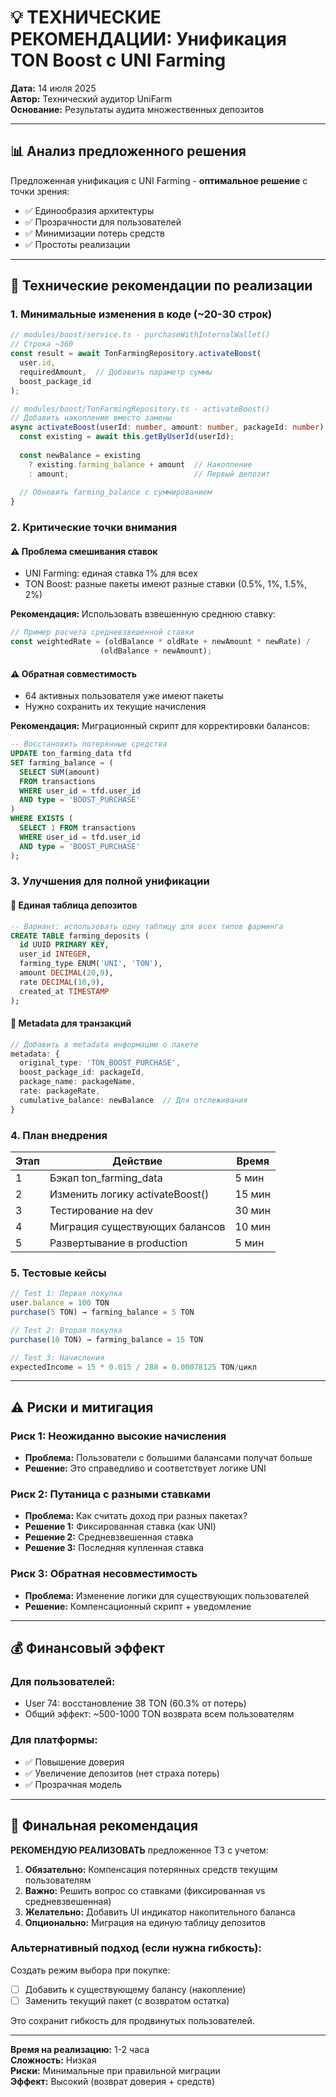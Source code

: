 # 💡 ТЕХНИЧЕСКИЕ РЕКОМЕНДАЦИИ: Унификация TON Boost с UNI Farming

**Дата:** 14 июля 2025  
**Автор:** Технический аудитор UniFarm  
**Основание:** Результаты аудита множественных депозитов  

---

## 📊 Анализ предложенного решения

Предложенная унификация с UNI Farming - **оптимальное решение** с точки зрения:
- ✅ Единообразия архитектуры
- ✅ Прозрачности для пользователей
- ✅ Минимизации потерь средств
- ✅ Простоты реализации

---

## 🔧 Технические рекомендации по реализации

### 1. **Минимальные изменения в коде** (~20-30 строк)

```typescript
// modules/boost/service.ts - purchaseWithInternalWallet()
// Строка ~360
const result = await TonFarmingRepository.activateBoost(
  user.id,
  requiredAmount,  // Добавить параметр суммы
  boost_package_id
);

// modules/boost/TonFarmingRepository.ts - activateBoost()
// Добавить накопление вместо замены
async activateBoost(userId: number, amount: number, packageId: number) {
  const existing = await this.getByUserId(userId);
  
  const newBalance = existing 
    ? existing.farming_balance + amount  // Накопление
    : amount;                            // Первый депозит
    
  // Обновить farming_balance с суммированием
}
```

### 2. **Критические точки внимания**

#### ⚠️ Проблема смешивания ставок
- UNI Farming: единая ставка 1% для всех
- TON Boost: разные пакеты имеют разные ставки (0.5%, 1%, 1.5%, 2%)

**Рекомендация:** Использовать взвешенную среднюю ставку:
```typescript
// Пример расчета средневзвешенной ставки
const weightedRate = (oldBalance * oldRate + newAmount * newRate) / 
                    (oldBalance + newAmount);
```

#### ⚠️ Обратная совместимость
- 64 активных пользователя уже имеют пакеты
- Нужно сохранить их текущие начисления

**Рекомендация:** Миграционный скрипт для корректировки балансов:
```sql
-- Восстановить потерянные средства
UPDATE ton_farming_data tfd
SET farming_balance = (
  SELECT SUM(amount) 
  FROM transactions 
  WHERE user_id = tfd.user_id 
  AND type = 'BOOST_PURCHASE'
)
WHERE EXISTS (
  SELECT 1 FROM transactions 
  WHERE user_id = tfd.user_id 
  AND type = 'BOOST_PURCHASE'
);
```

### 3. **Улучшения для полной унификации**

#### 📌 Единая таблица депозитов
```sql
-- Вариант: использовать одну таблицу для всех типов фарминга
CREATE TABLE farming_deposits (
  id UUID PRIMARY KEY,
  user_id INTEGER,
  farming_type ENUM('UNI', 'TON'),
  amount DECIMAL(20,9),
  rate DECIMAL(10,9),
  created_at TIMESTAMP
);
```

#### 📌 Metadata для транзакций
```typescript
// Добавить в metadata информацию о пакете
metadata: {
  original_type: 'TON_BOOST_PURCHASE',
  boost_package_id: packageId,
  package_name: packageName,
  rate: packageRate,
  cumulative_balance: newBalance  // Для отслеживания
}
```

### 4. **План внедрения**

| Этап | Действие | Время |
|------|----------|-------|
| 1 | Бэкап ton_farming_data | 5 мин |
| 2 | Изменить логику activateBoost() | 15 мин |
| 3 | Тестирование на dev | 30 мин |
| 4 | Миграция существующих балансов | 10 мин |
| 5 | Развертывание в production | 5 мин |

### 5. **Тестовые кейсы**

```typescript
// Test 1: Первая покупка
user.balance = 100 TON
purchase(5 TON) → farming_balance = 5 TON

// Test 2: Вторая покупка
purchase(10 TON) → farming_balance = 15 TON

// Test 3: Начисления
expectedIncome = 15 * 0.015 / 288 = 0.00078125 TON/цикл
```

---

## ⚠️ Риски и митигация

### Риск 1: Неожиданно высокие начисления
- **Проблема:** Пользователи с большими балансами получат больше
- **Решение:** Это справедливо и соответствует логике UNI

### Риск 2: Путаница с разными ставками
- **Проблема:** Как считать доход при разных пакетах?
- **Решение 1:** Фиксированная ставка (как UNI)
- **Решение 2:** Средневзвешенная ставка
- **Решение 3:** Последняя купленная ставка

### Риск 3: Обратная несовместимость
- **Проблема:** Изменение логики для существующих пользователей
- **Решение:** Компенсационный скрипт + уведомление

---

## 💰 Финансовый эффект

### Для пользователей:
- User 74: восстановление 38 TON (60.3% от потерь)
- Общий эффект: ~500-1000 TON возврата всем пользователям

### Для платформы:
- ✅ Повышение доверия
- ✅ Увеличение депозитов (нет страха потерь)
- ✅ Прозрачная модель

---

## 🎯 Финальная рекомендация

**РЕКОМЕНДУЮ РЕАЛИЗОВАТЬ** предложенное ТЗ с учетом:

1. **Обязательно:** Компенсация потерянных средств текущим пользователям
2. **Важно:** Решить вопрос со ставками (фиксированная vs средневзвешенная)
3. **Желательно:** Добавить UI индикатор накопительного баланса
4. **Опционально:** Миграция на единую таблицу депозитов

### Альтернативный подход (если нужна гибкость):
Создать режим выбора при покупке:
- [ ] Добавить к существующему балансу (накопление)
- [ ] Заменить текущий пакет (с возвратом остатка)

Это сохранит гибкость для продвинутых пользователей.

---

**Время на реализацию:** 1-2 часа  
**Сложность:** Низкая  
**Риски:** Минимальные при правильной миграции  
**Эффект:** Высокий (возврат доверия + средств)